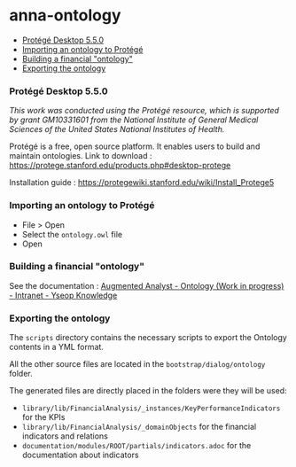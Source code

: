# anna-ontology

- [Protégé Desktop 5.5.0](#protege)
- [Importing an ontology to Protégé](#import)
- [Building a financial "ontology"](#build)
- [Exporting the ontology](#export)

<a name="protege"></a>

### Protégé Desktop 5.5.0

*This work was conducted using the Protégé resource, which is supported by grant GM10331601 from the National Institute of General Medical Sciences of the United States National Institutes of Health.*

Protégé is a free, open source platform. It enables users to build and maintain ontologies.
Link to download : https://protege.stanford.edu/products.php#desktop-protege

Installation guide : https://protegewiki.stanford.edu/wiki/Install_Protege5
<a name="import"></a>
### Importing an ontology to Protégé

- File > Open
- Select the `ontology.owl` file
- Open
<a name="build"></a>
### Building a financial "ontology"

See the documentation : [Augmented Analyst - Ontology (Work in progress) - Intranet - Yseop Knowledge](https://yseop-knowledge.atlassian.net/wiki/spaces/KNOW/pages/1160839189/Augmented+Analyst+-+Ontology+Work+in+progress)

<a name="export"></a>

### Exporting the ontology

The `scripts` directory contains the necessary scripts to export the Ontology contents in a YML format.

All the other source files are located in the `bootstrap/dialog/ontology` folder.

The generated files are directly placed in the folders were they will be used:
* `library/lib/FinancialAnalysis/_instances/KeyPerformanceIndicators` for the KPIs
* `library/lib/FinancialAnalysis/_domainObjects` for the financial indicators and relations
* `documentation/modules/ROOT/partials/indicators.adoc` for the documentation about indicators

